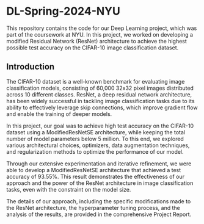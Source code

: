 # DL-Spring-2024-NYU

This repository contains the code for our Deep Learning project, which was part of the coursework at NYU. In this project, we worked on developing a modified Residual Network (ResNet) architecture to achieve the highest possible test accuracy on the CIFAR-10 image classification dataset.

## Introduction

The CIFAR-10 dataset is a well-known benchmark for evaluating image classification models, consisting of 60,000 32x32 pixel images distributed across 10 different classes. ResNet, a deep residual network architecture, has been widely successful in tackling image classification tasks due to its ability to effectively leverage skip connections, which improve gradient flow and enable the training of deeper models.

In this project, our goal was to achieve high test accuracy on the CIFAR-10 dataset using a ModifiedResNetSE architecture, while keeping the total number of model parameters below 5 million. To this end, we explored various architectural choices, optimizers, data augmentation techniques, and regularization methods to optimize the performance of our model.

Through our extensive experimentation and iterative refinement, we were able to develop a ModifiedResNetSE architecture that achieved a test accuracy of 93.55%. This result demonstrates the effectiveness of our approach and the power of the ResNet architecture in image classification tasks, even with the constraint on the model size.

The details of our approach, including the specific modifications made to the ResNet architecture, the hyperparameter tuning process, and the analysis of the results, are provided in the comprehensive Project Report.
